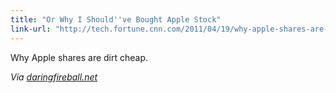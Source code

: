 ```yaml
---
title: "Or Why I Should''ve Bought Apple Stock"
link-url: "http://tech.fortune.cnn.com/2011/04/19/why-apple-shares-are-dirt-cheap/"
---
```

<p>Why Apple shares are dirt cheap.</p>
<p><i>Via </i><a href="http://daringfireball.net/linked/2011/04/19/andy-zaky" title="" target=""><i>daringfireball.net</i></a></p>
